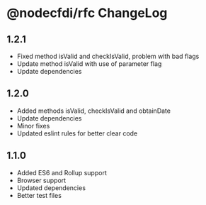 # @nodecfdi/rfc ChangeLog

## 1.2.1
- Fixed method isValid and checkIsValid, problem with bad flags
- Update method isValid with use of parameter flag
- Update dependencies

## 1.2.0
- Added methods isValid, checkIsValid and obtainDate
- Update dependencies
- Minor fixes
- Updated eslint rules for better clear code

## 1.1.0
- Added ES6 and Rollup support
- Browser support
- Updated dependencies
- Better test files
